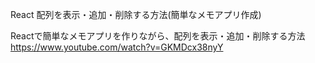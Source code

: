 React 配列を表示・追加・削除する方法(簡単なメモアプリ作成)



















Reactで簡単なメモアプリを作りながら、配列を表示・追加・削除する方法
https://www.youtube.com/watch?v=GKMDcx38nyY